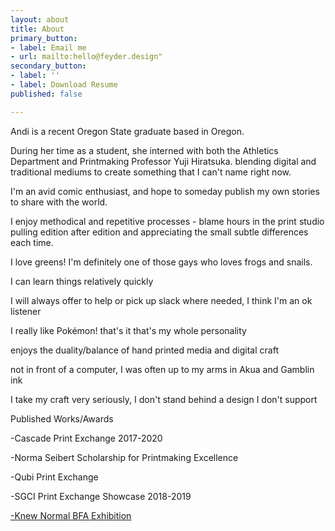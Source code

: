 ```yaml
---
layout: about
title: About
primary_button:
- label: Email me
- url: mailto:hello@feyder.design"
secondary_button:
- label: ''
- label: Download Resume
published: false

---
```

Andi is a recent Oregon State graduate based in Oregon.

During her time as a student, she interned with both the Athletics Department and Printmaking Professor Yuji Hiratsuka. blending digital and traditional mediums to create something that I can't name right now.

I'm an avid comic enthusiast, and hope to someday publish my own stories to share with the world.

I enjoy methodical and repetitive processes - blame hours in the print studio pulling edition after edition and appreciating the small subtle differences each time.

I love greens! I'm definitely one of those gays who loves frogs and snails.

  
I can learn things relatively quickly 

I will always offer to help or pick up slack where needed, I think I'm an ok listener

  
I really like Pokémon! that's it that's my whole personality  

enjoys the duality/balance of hand printed media and digital craft

 not in front of a computer, I was often up to my arms in Akua and Gamblin ink

I take my craft very seriously, I don't stand behind a design I don't support

Published Works/Awards

\-Cascade Print Exchange 2017-2020

\-Norma Seibert Scholarship for Printmaking Excellence

\-Qubi Print Exchange

\-SGCI Print Exchange Showcase 2018-2019

[-Knew Normal BFA Exhibition](https://liberalarts.oregonstate.edu/advising/bfa-graduate-exhibition)